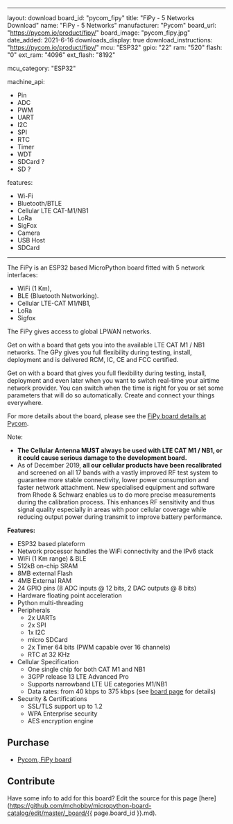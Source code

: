 
---
layout: download
board_id: "pycom_fipy"
title: "FiPy - 5 Networks Download"
name: "FiPy - 5 Networks"
manufacturer: "Pycom"
board_url: "https://pycom.io/product/fipy/"
board_image: "pycom_fipy.jpg"
date_added: 2021-6-16
downloads_display: true
download_instructions: "https://pycom.io/product/fipy/"
mcu: "ESP32"
gpio: "22"
ram: "520"
flash: "0"
ext_ram: "4096"
ext_flash: "8192"

mcu_category: "ESP32"

machine_api:
  - Pin
  - ADC
  - PWM
  - UART
  - I2C
  - SPI
  - RTC
  - Timer
  - WDT
  - SDCard ?
  - SD ?

features:
  - Wi-Fi
  - Bluetooth/BTLE
  - Cellular LTE CAT-M1/NB1
  - LoRa
  - SigFox 
  - Camera
  - USB Host
  - SDCard
---

The FiPy is an ESP32 based MicroPython board fitted with 5 network interfaces:
* WiFi (1 Km), 
* BLE (Bluetooth Networking).
* Cellular LTE-CAT M1/NB1, 
* LoRa 
* Sigfox

The FiPy gives access to global LPWAN networks.

Get on with a board that gets you into the available LTE CAT M1 / NB1 networks. The GPy gives you full flexibility during testing, install, deployment and is delivered RCM, IC, CE and FCC certified.

Get on with a board that gives you full flexibility during testing, install, deployment and even later when you want to switch real-time your airtime network provider. You can switch when the time is right for you or set some parameters that will do so automatically. Create and connect your things everywhere.

For more details about the board, please see the [FiPy board details at Pycom](https://pycom.io/product/fipy/).

Note:
* **The Cellular Antenna MUST always be used with LTE CAT M1 / NB1, or it could cause serious damage to the development board.**
* As of December 2019, **all our cellular products have been recalibrated** and screened on all 17 bands with a vastly improved RF test system to guarantee more stable connectivity, lower power consumption and faster network attachment. New specialised equipment and software from Rhode & Schwarz enables us to do more precise measurements during the calibration process. This enhances RF sensitivity and thus signal quality especially in areas with poor cellular coverage while reducing output power during transmit to improve battery performance.


**Features:**
* ESP32 based plateform
* Network processor handles the WiFi connectivity and the IPv6 stack
* WiFi (1 Km range) & BLE
* 512kB on-chip SRAM
* 8MB external Flash
* 4MB External RAM
* 24 GPIO pins (8 ADC inputs @ 12 bits, 2 DAC outputs @ 8 bits)
* Hardware floating point acceleration
* Python multi-threading
* Peripherals
  * 2x UARTs
  * 2x SPI
  * 1x I2C
  * micro SDCard
  * 2x Timer 64 bits (PWM capable over 16 channels)
  * RTC at 32 KHz
* Cellular Specification
  * One single chip for both CAT M1 and NB1
  * 3GPP release 13 LTE Advanced Pro
  * Supports narrowband LTE UE categories M1/NB1
  * Data rates: from 40 kbps to 375 kbps (see [board page](https://pycom.io/product/fipy/) for details)
* Security & Certifications
  * SSL/TLS support up to 1.2
  * WPA Enterprise security
  * AES encryption engine


## Purchase
* [Pycom, FiPy board](https://pycom.io/product/fipy/)

## Contribute

Have some info to add for this board? Edit the source for this page [here](https://github.com/mchobby/micropython-board-catalog/edit/master/_board/{{ page.board_id }}.md).


